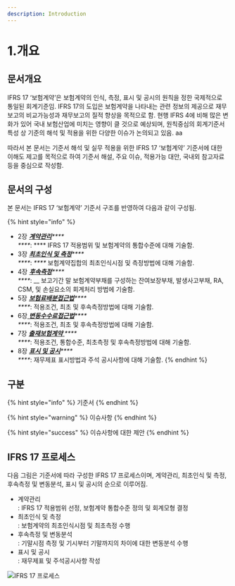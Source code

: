 ```yaml
---
description: Introduction
---
```


# 1.개요


문서개요
----

IFRS 17 ‘보험계약’은 보험계약의 인식, 측정, 표시 및 공시의 원칙을 정한  국제적으로 통일된 회계기준임. IFRS 17의 도입은 보험계약을 나타내는 관련 정보의 제공으로 재무보고의 비교가능성과 재무보고의 질적 향상을 목적으로 함. 현행 IFRS 4에 비해 많은 변화가 있어 국내 보험산업에 미치는 영향이 클 것으로 예상되며, 원칙중심의 회계기준서 특성 상 기준의 해석 및 적용을 위한 다양한 이슈가 논의되고 있음. aa

따라서 본 문서는 기준서 해석 및 실무 적용을 위한 IFRS 17 ‘보험계약’ 기준서에 대한 이해도 제고를 목적으로 하여 기준서 해설, 주요 이슈, 적용가능 대안, 국내외 참고자료 등을 중심으로 작성함. &#x20;

## 문서의 구성

본 문서는 IFRS 17 ‘보험계약’ 기준서 구조를 반영하여 다음과 같이 구성됨. &#x20;

{% hint style="info" %}
* 2장 [_**계약관리**_](2./)_****_\
  _****_: **** IFRS 17 적용범위 및 보험계약의 통합수준에 대해 기술함.
* 3장 [_**최초인식 및 측정**_](3./)_****_\
  _****_: _****_ 보험계약집합의 최초인식시점 및 측정방법에 대해 기술함.
* 4장 [_**후속측정**_](4./)_****_\
  _****_: __ 보고기간 말 보험계약부채를 구성하는 잔여보장부채, 발생사고부채, RA, CSM, 및 손실요소의 회계처리 방법에 기술함.&#x20;
* 5장 [_**보험료배분접근법**_](5./)_****_\
  _****_: 적용조건, 최초 및 후속측정방법에 대해 기술함.
* 6장[ _**변동수수료접근법**_](6./)_****_\
  _****_: 적용조건, 최초 및 후속측정방법에 대해 기술함.&#x20;
* 7장 [_**출재보험계약**_ ](7./)_****_\
  _****_: 적용조건, 통합수준, 최초측정 및 후속측정방법에 대해 기술함.&#x20;
* 8장 [_**표시 및 공시**_](8/)_****_\
  _****_: 재무제표 표시방법과 주석 공시사항에 대해 기술함.
{% endhint %}



## 구분

{% hint style="info" %}
기준서
{% endhint %}

{% hint style="warning" %}
이슈사항&#x20;
{% endhint %}

{% hint style="success" %}
이슈사항에 대한 제안
{% endhint %}

## IFRS 17 프로세스

다음 그림은 기준서에 따라 구성한 IFRS 17 프로세스이며, 계약관리, 최초인식 및 측정, 후속측정 및 변동분석, 표시 및 공시의 순으로 이루어짐.

* 계약관리\
  : IFRS 17 적용범위 선정, 보험계약 통합수준 정의 및 회계모형 결정
* 최초인식 및 측정\
  : 보험계약의 최초인식시점 및 최초측정 수행&#x20;
* 후속측정 및 변동분석\
  : 기말시점 측정 및 기시부터 기말까지의 차이에 대한 변동분석 수행&#x20;
* 표시 및 공시\
  : 재무제표 및 주석공시사항 작성

![IFRS 17 프로세스](.gitbook/assets/그림1-1\_대체.png)
